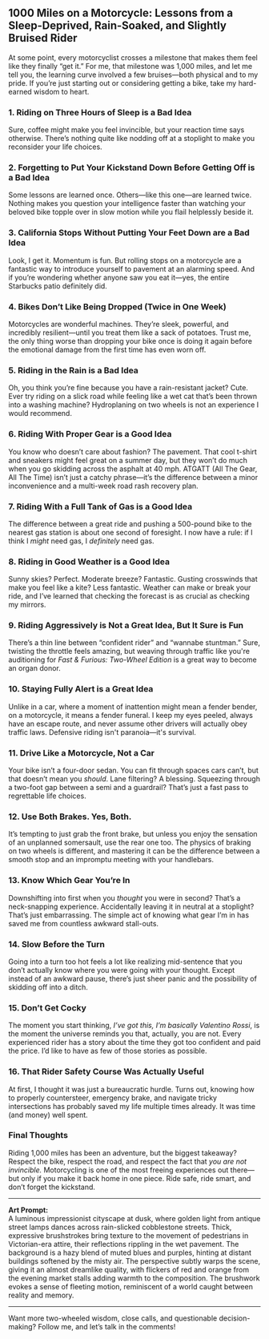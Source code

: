## 1000 Miles on a Motorcycle: Lessons from a Sleep-Deprived, Rain-Soaked, and Slightly Bruised Rider  

At some point, every motorcyclist crosses a milestone that makes them feel like they finally “get it.” For me, that milestone was 1,000 miles, and let me tell you, the learning curve involved a few bruises—both physical and to my pride. If you’re just starting out or considering getting a bike, take my hard-earned wisdom to heart.  

### 1. Riding on Three Hours of Sleep is a Bad Idea  
Sure, coffee might make you feel invincible, but your reaction time says otherwise. There’s nothing quite like nodding off at a stoplight to make you reconsider your life choices.  

### 2. Forgetting to Put Your Kickstand Down Before Getting Off is a Bad Idea  
Some lessons are learned once. Others—like this one—are learned twice. Nothing makes you question your intelligence faster than watching your beloved bike topple over in slow motion while you flail helplessly beside it.  

### 3. California Stops Without Putting Your Feet Down are a Bad Idea  
Look, I get it. Momentum is fun. But rolling stops on a motorcycle are a fantastic way to introduce yourself to pavement at an alarming speed. And if you’re wondering whether anyone saw you eat it—yes, the entire Starbucks patio definitely did.  

### 4. Bikes Don’t Like Being Dropped (Twice in One Week)  
Motorcycles are wonderful machines. They’re sleek, powerful, and incredibly resilient—until you treat them like a sack of potatoes. Trust me, the only thing worse than dropping your bike once is doing it again before the emotional damage from the first time has even worn off.  

### 5. Riding in the Rain is a Bad Idea  
Oh, you think you’re fine because you have a rain-resistant jacket? Cute. Ever try riding on a slick road while feeling like a wet cat that’s been thrown into a washing machine? Hydroplaning on two wheels is not an experience I would recommend.  

### 6. Riding With Proper Gear is a Good Idea  
You know who doesn’t care about fashion? The pavement. That cool t-shirt and sneakers might feel great on a summer day, but they won’t do much when you go skidding across the asphalt at 40 mph. ATGATT (All The Gear, All The Time) isn’t just a catchy phrase—it’s the difference between a minor inconvenience and a multi-week road rash recovery plan.  

### 7. Riding With a Full Tank of Gas is a Good Idea  
The difference between a great ride and pushing a 500-pound bike to the nearest gas station is about one second of foresight. I now have a rule: if I think I *might* need gas, I *definitely* need gas.  

### 8. Riding in Good Weather is a Good Idea  
Sunny skies? Perfect. Moderate breeze? Fantastic. Gusting crosswinds that make you feel like a kite? Less fantastic. Weather can make or break your ride, and I’ve learned that checking the forecast is as crucial as checking my mirrors.  

### 9. Riding Aggressively is Not a Great Idea, But It Sure is Fun  
There’s a thin line between “confident rider” and “wannabe stuntman.” Sure, twisting the throttle feels amazing, but weaving through traffic like you're auditioning for *Fast & Furious: Two-Wheel Edition* is a great way to become an organ donor.  

### 10. Staying Fully Alert is a Great Idea  
Unlike in a car, where a moment of inattention might mean a fender bender, on a motorcycle, it means a fender funeral. I keep my eyes peeled, always have an escape route, and never assume other drivers will actually obey traffic laws. Defensive riding isn't paranoia—it's survival.  

### 11. Drive Like a Motorcycle, Not a Car  
Your bike isn’t a four-door sedan. You can fit through spaces cars can’t, but that doesn’t mean you *should*. Lane filtering? A blessing. Squeezing through a two-foot gap between a semi and a guardrail? That’s just a fast pass to regrettable life choices.  

### 12. Use Both Brakes. Yes, Both.  
It’s tempting to just grab the front brake, but unless you enjoy the sensation of an unplanned somersault, use the rear one too. The physics of braking on two wheels is different, and mastering it can be the difference between a smooth stop and an impromptu meeting with your handlebars.  

### 13. Know Which Gear You’re In  
Downshifting into first when you *thought* you were in second? That’s a neck-snapping experience. Accidentally leaving it in neutral at a stoplight? That’s just embarrassing. The simple act of knowing what gear I’m in has saved me from countless awkward stall-outs.  

### 14. Slow Before the Turn  
Going into a turn too hot feels a lot like realizing mid-sentence that you don’t actually know where you were going with your thought. Except instead of an awkward pause, there’s just sheer panic and the possibility of skidding off into a ditch.  

### 15. Don’t Get Cocky  
The moment you start thinking, *I’ve got this, I’m basically Valentino Rossi*, is the moment the universe reminds you that, actually, you are not. Every experienced rider has a story about the time they got too confident and paid the price. I’d like to have as few of those stories as possible.  

### 16. That Rider Safety Course Was Actually Useful  
At first, I thought it was just a bureaucratic hurdle. Turns out, knowing how to properly countersteer, emergency brake, and navigate tricky intersections has probably saved my life multiple times already. It was time (and money) well spent.  

### Final Thoughts  
Riding 1,000 miles has been an adventure, but the biggest takeaway? Respect the bike, respect the road, and respect the fact that *you are not invincible.* Motorcycling is one of the most freeing experiences out there—but only if you make it back home in one piece. Ride safe, ride smart, and don’t forget the kickstand.  

---

**Art Prompt:**  
A luminous impressionist cityscape at dusk, where golden light from antique street lamps dances across rain-slicked cobblestone streets. Thick, expressive brushstrokes bring texture to the movement of pedestrians in Victorian-era attire, their reflections rippling in the wet pavement. The background is a hazy blend of muted blues and purples, hinting at distant buildings softened by the misty air. The perspective subtly warps the scene, giving it an almost dreamlike quality, with flickers of red and orange from the evening market stalls adding warmth to the composition. The brushwork evokes a sense of fleeting motion, reminiscent of a world caught between reality and memory.  

---

Want more two-wheeled wisdom, close calls, and questionable decision-making? Follow me, and let’s talk in the comments!